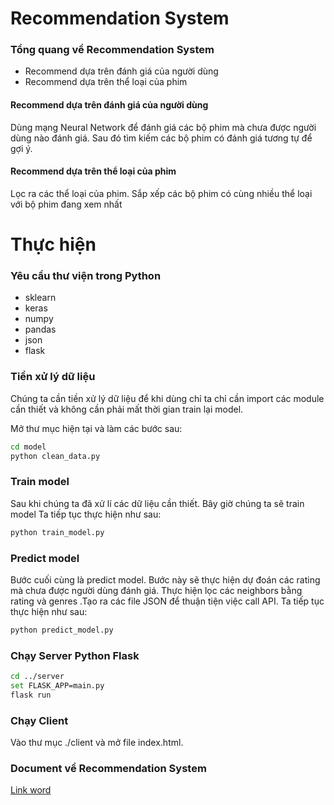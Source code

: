 # Recommendation System


### Tổng quang về Recommendation System
- Recommend dựa trên đánh giá của người dùng
- Recommend dựa trên thể loại của phim

#### Recommend dựa trên đánh giá của người dùng
Dùng mạng Neural Network để đánh giá các bộ phim mà chưa được người dùng nào đánh giá. Sau đó tìm kiếm các bộ phim có đánh giá tương tự để gợi ý.
#### Recommend dựa trên thể loại của phim
Lọc ra các thể loại của phim. Sắp xếp các bộ phim có cùng nhiều thể loại với bộ phim đang xem nhất

# Thực hiện
### Yêu cầu thư viện trong Python
- sklearn
- keras
- numpy
- pandas
- json
- flask


### Tiền xử lý dữ liệu 
Chúng ta cần tiền xử lý dữ liệu để khi dùng chỉ ta chỉ cần import các module cần thiết và không cần phải mất thời gian train lại model.

Mở thư mục hiện tại và làm các bước sau:

```sh
cd model
python clean_data.py
```

### Train model
Sau khi chúng ta đã xử lí các dữ liệu cần thiết. Bây giờ chúng ta sẽ train model
Ta tiếp tục thực hiện như sau:

```sh
python train_model.py
```

### Predict model
Bước cuối cùng là predict model. Bước này sẽ thực hiện dự đoán các rating mà chưa được người dùng đánh giá. Thực hiện lọc các neighbors bằng rating và genres .Tạo ra các file JSON để thuận tiện việc call API.
Ta tiếp tục thực hiện như sau:
```sh
python predict_model.py
```

### Chạy Server Python Flask
```sh
cd ../server
set FLASK_APP=main.py
flask run
```

### Chạy Client
Vào thư mục ./client và mở file index.html.


### Document về Recommendation System
[Link word](https://vesimang-my.sharepoint.com/:w:/g/personal/phucvan_vsm_edu_vn/EWUX-yxS1AtBtaTY1Piz7u4Bxew0R5IVAqV8MqcbF6oiMw?rtime=a9VwFsTC2Ug)
